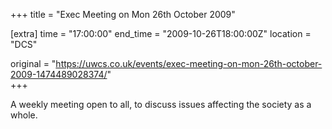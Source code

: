 +++
title = "Exec Meeting on Mon 26th October 2009"

[extra]
time = "17:00:00"
end_time = "2009-10-26T18:00:00Z"
location = "DCS"

original = "https://uwcs.co.uk/events/exec-meeting-on-mon-26th-october-2009-1474489028374/"    
+++

A weekly meeting open to all, to discuss issues affecting the society as a whole.

